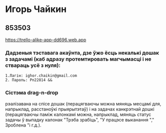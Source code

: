 # Игорь Чайкин
## 853503

https://trello-alike-app-dd696.web.app

### Дадзеныя тэставага акаўнта, дзе ўжо ёсць некалькі дошак з задачамі (каб адразу протемтировать магчымасці і не ствараць усё з нуля):

	1.Лагін: ighor.chaikin@gmail.com
	2. Пароль: Pn22814 &&

### Сістэма drag-n-drop
рэалізавана на спісе дошак (перацягваючы можна мяняць месцамі для, напрыклад, расстаноўкі прыярытэтаў) і на задачах канкрэтнай дошкі (перацягваючы паміж калонкамі можна, напрыклад, мяняць статус задачы ў выпадку калонак "Трэба зрабіць", "У працэсе выканання "," Зроблена "і г.д.).
